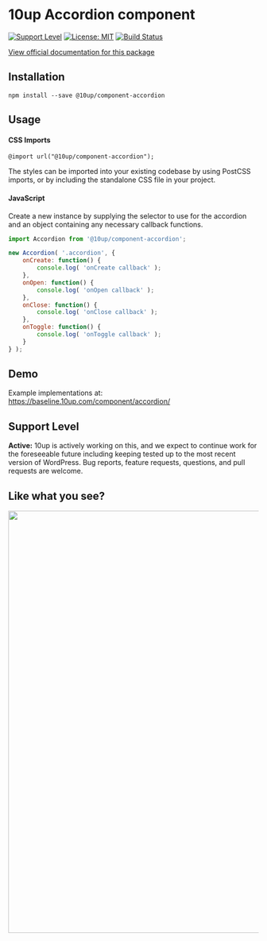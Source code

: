 # 10up Accordion component

[![Support Level](https://img.shields.io/badge/support-active-green.svg)](#support-level) [![License: MIT](https://img.shields.io/badge/License-MIT-yellow.svg)](https://opensource.org/licenses/MIT) [![Build Status][cli-img]][cli-url]

[cli-img]: https://github.com/10up/component-accordion/workflows/Automated%20Tests/badge.svg
[cli-url]: https://github.com/10up/component-accordion/actions?query=workflow%3A%22Automated+Tests%22

[View official documentation for this package](https://baseline.10up.com/component/accordion)

## Installation

`npm install --save @10up/component-accordion`

## Usage

#### CSS Imports

`@import url("@10up/component-accordion");`

The styles can be imported into your existing codebase by using PostCSS imports, or by including the standalone CSS file in your project.

#### JavaScript

Create a new instance by supplying the selector to use for the accordion and an object containing any necessary callback functions.

```javascript
import Accordion from '@10up/component-accordion';

new Accordion( '.accordion', {
	onCreate: function() {
		console.log( 'onCreate callback' );
	},
	onOpen: function() {
		console.log( 'onOpen callback' );
	},
	onClose: function() {
		console.log( 'onClose callback' );
	},
	onToggle: function() {
		console.log( 'onToggle callback' );
	}
} );
```

## Demo

Example implementations at: https://baseline.10up.com/component/accordion/

## Support Level

**Active:** 10up is actively working on this, and we expect to continue work for the foreseeable future including keeping tested up to the most recent version of WordPress.  Bug reports, feature requests, questions, and pull requests are welcome.

## Like what you see?

<a href="http://10up.com/contact/"><img src="https://10up.com/uploads/2016/10/10up-Github-Banner.png" width="850"></a>
